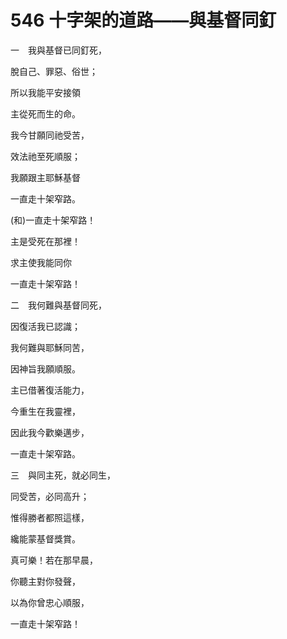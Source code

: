 # 546 十字架的道路——與基督同釘

一　我與基督已同釘死，

脫自己、罪惡、俗世；

所以我能平安接領

主從死而生的命。

我今甘願同祂受苦，

效法祂至死順服；

我願跟主耶穌基督

一直走十架窄路。

(和)一直走十架窄路！

主是受死在那裡！

求主使我能同你

一直走十架窄路！

二　我何難與基督同死，

因復活我已認識；

我何難與耶穌同苦，

因神旨我願順服。

主已借著復活能力，

今重生在我靈裡，

因此我今歡樂邁步，

一直走十架窄路。

三　與同主死，就必同生，

同受苦，必同高升；

惟得勝者都照這樣，

纔能蒙基督獎賞。

真可樂！若在那早晨，

你聽主對你發聲，

以為你曾忠心順服，

一直走十架窄路！

